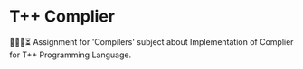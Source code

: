 # T++ Complier
👨🏽‍💻⏳ Assignment for 'Compilers' subject about Implementation of Complier for T++ Programming Language.
